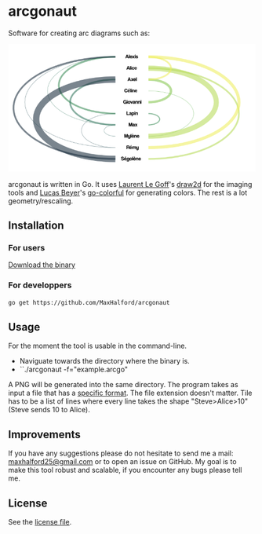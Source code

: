 # arcgonaut

Software for creating arc diagrams such as:

![Example](example.png)

arcgonaut is written in Go. It uses [Laurent Le Goff](https://github.com/llgcode)'s [draw2d](https://github.com/llgcode/draw2d) for the imaging tools and [Lucas Beyer](https://github.com/lucasb-eyer)'s [go-colorful](https://github.com/lucasb-eyer/go-colorful) for generating colors. The rest is a lot geometry/rescaling.

## Installation

### For users

[Download the binary](http://maxhalford.com/data/arcgonaut)

### For developpers

```sh
go get https://github.com/MaxHalford/arcgonaut
```

## Usage

For the moment the tool is usable in the command-line.

- Naviguate towards the directory where the binary is.
- ``./arcgonaut -f="example.arcgo"

A PNG will be generated into the same directory. The program takes as input a file that has a [specific format](example.arcgo). The file extension doesn't matter. Tile has to be a list of lines where every line takes the shape "Steve>Alice>10" (Steve sends 10 to Alice).

## Improvements

If you have any suggestions please do not hesitate to send me a mail: <maxhalford25@gmail.com> or to open an issue on GitHub. My goal is to make this tool robust and scalable, if you encounter any bugs please tell me.

## License

See the [license file](LICENSE).